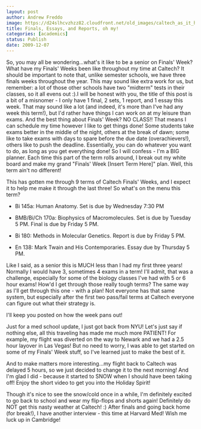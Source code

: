 ```yaml
---
layout: post
author: Andrew Freddo
image: https://d24slhcvzhzz82.cloudfront.net/old_images/caltech_as_it_happens/6a0105349b8251970b0120a71e803c970b.jpg
title: Finals, Essays, and Reports, oh my!
categories: [academics]
status: Publish
date: 2009-12-07
---
```



So, you may all be wondering...what's it like to be a senior on Finals' Week? What have my Finals' Weeks been like throughout my time at Caltech? It should be important to note that, unlike semester schools, we have three finals weeks throughout the year. This may sound like extra work for us, but remember: a lot of those other schools have two "midterm" tests in their classes, so it all evens out :).I will be honest with you, the title of this post is a bit of a misnomer - I only have 1 final, 2 sets, 1 report, and 1 essay this week. That may sound like a lot (and indeed, it's more than I've had any week this term!), but I'd rather have things I can work on at my leisure than exams. And the best thing about Finals' Week? NO CLASS!! That means I can schedule my time however I like to get things done! Some students take exams better in the middle of the night, others at the break of dawn; some like to take exams with days to spare before the due date (overachievers!), others like to push the deadline. Essentially, you can do whatever you want to do, as long as you get everything done!
So I will confess - I'm a BIG planner. Each time this part of the term rolls around, I break out my white board and make my grand "Finals' Week [Insert Term Here]" plan. Well, this term ain't no different!

This has gotten me through 9 terms of Caltech Finals' Weeks, and I expect it to help me make it through the last three! So what's on the menu this term?

- Bi 145a: Human Anatomy. Set is due by Wednesday 7:30 PM
- BMB/Bi/Ch 170a: Biophysics of Macromolecules. Set is due by Tuesday 5 PM. Final is due by Friday 5 PM.

- Bi 180: Methods in Molecular Genetics. Report is due by Friday 5 PM.

- En 138: Mark Twain and His Contemporaries. Essay due by Thursday 5 PM.

Like I said, as a senior this is MUCH less than I had my first three years! Normally I would have 3, sometimes 4 exams in a term! I'll admit, that was a challenge, especially for some of the biology classes I've had with 5 or 6 hour exams! How'd I get through those really tough terms? The same way as I'll get through this one - with a plan! Not everyone has that same system, but especially after the first two pass/fail terms at Caltech everyone can figure out what their strategy is.

I'll keep you posted on how the week pans out!

Just for a med school update, I just got back from NYU! Let's just say if nothing else, all this traveling has made me much more PATIENT! For example, my flight was diverted on the way to Newark and we had a 2.5 hour layover in Las Vegas! But no need to worry, I was able to get started on some of my Finals' Week stuff, so I've learned just to make the best of it.

And to make matters more interesting...my flight back to Caltech was delayed 5 hours, so we just decided to change it to the next morning! And I'm glad I did - because it started to SNOW when I should have been taking off! Enjoy the short video to get you into the Holiday Spirit!

Though it's nice to see the snow/cold once in a while, I'm definitely excited to go back to school and wear my flip-flops and shorts again! Definitely do NOT get this nasty weather at Caltech! :)
After finals and going back home (for break!), I have another interview - this time at Harvard Med! Wish me luck up in Cambridge!